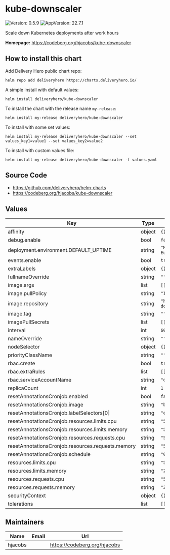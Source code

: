 # kube-downscaler

![Version: 0.5.9](https://img.shields.io/badge/Version-0.5.9-informational?style=flat-square) ![AppVersion: 22.7.1](https://img.shields.io/badge/AppVersion-22.7.1-informational?style=flat-square)

Scale down Kubernetes deployments after work hours

**Homepage:** <https://codeberg.org/hjacobs/kube-downscaler>

## How to install this chart

Add Delivery Hero public chart repo:

```console
helm repo add deliveryhero https://charts.deliveryhero.io/
```

A simple install with default values:

```console
helm install deliveryhero/kube-downscaler
```

To install the chart with the release name `my-release`:

```console
helm install my-release deliveryhero/kube-downscaler
```

To install with some set values:

```console
helm install my-release deliveryhero/kube-downscaler --set values_key1=value1 --set values_key2=value2
```

To install with custom values file:

```console
helm install my-release deliveryhero/kube-downscaler -f values.yaml
```

## Source Code

* <https://github.com/deliveryhero/helm-charts>
* <https://codeberg.org/hjacobs/kube-downscaler>

## Values

| Key | Type | Default | Description |
|-----|------|---------|-------------|
| affinity | object | `{}` |  |
| debug.enable | bool | `false` |  |
| deployment.environment.DEFAULT_UPTIME | string | `"Mon-Fri 07:00-20:00 Europe/Berlin"` |  |
| events.enable | bool | `true` |  |
| extraLabels | object | `{}` |  |
| fullnameOverride | string | `""` |  |
| image.args | list | `[]` |  |
| image.pullPolicy | string | `"IfNotPresent"` |  |
| image.repository | string | `"hjacobs/kube-downscaler"` |  |
| image.tag | string | `""` |  |
| imagePullSecrets | list | `[]` |  |
| interval | int | `60` |  |
| nameOverride | string | `""` |  |
| nodeSelector | object | `{}` |  |
| priorityClassName | string | `""` |  |
| rbac.create | bool | `true` |  |
| rbac.extraRules | list | `[]` |  |
| rbac.serviceAccountName | string | `"default"` |  |
| replicaCount | int | `1` |  |
| resetAnnotationsCronjob.enabled | bool | `false` |  |
| resetAnnotationsCronjob.image | string | `"bitnami/kubectl:latest"` |  |
| resetAnnotationsCronjob.labelSelectors[0] | string | `"environment=staging"` |  |
| resetAnnotationsCronjob.resources.limits.cpu | string | `"50m"` |  |
| resetAnnotationsCronjob.resources.limits.memory | string | `"50Mi"` |  |
| resetAnnotationsCronjob.resources.requests.cpu | string | `"50m"` |  |
| resetAnnotationsCronjob.resources.requests.memory | string | `"50Mi"` |  |
| resetAnnotationsCronjob.schedule | string | `"0 7 * * *"` |  |
| resources.limits.cpu | string | `"50m"` |  |
| resources.limits.memory | string | `"200Mi"` |  |
| resources.requests.cpu | string | `"50m"` |  |
| resources.requests.memory | string | `"200Mi"` |  |
| securityContext | object | `{}` |  |
| tolerations | list | `[]` |  |

## Maintainers

| Name | Email | Url |
| ---- | ------ | --- |
| hjacobs |  | <https://codeberg.org/hjacobs> |
